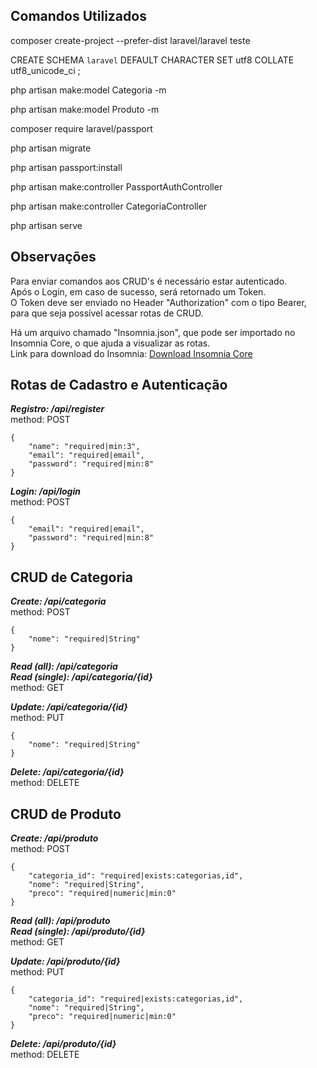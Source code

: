 ## Comandos Utilizados

composer create-project --prefer-dist laravel/laravel teste

CREATE SCHEMA `laravel` DEFAULT CHARACTER SET utf8 COLLATE utf8_unicode_ci ;

php artisan make:model Categoria -m

php artisan make:model Produto -m

composer require laravel/passport

php artisan migrate

php artisan passport:install

php artisan make:controller PassportAuthController

php artisan make:controller CategoriaController

php artisan serve

## Observações

Para enviar comandos aos CRUD's é necessário estar autenticado.\
Após o Login, em caso de sucesso, será retornado um Token.\
O Token deve ser enviado no Header "Authorization" com o tipo Bearer, para que seja possível acessar rotas de CRUD.

Há um arquivo chamado "Insomnia.json", que pode ser importado no Insomnia Core, o que ajuda a visualizar as rotas.\
Link para download do Insomnia: [Download Insomnia Core](https://insomnia.rest/download/)

## Rotas de Cadastro e Autenticação

**_Registro: /api/register_**\
method: POST
```
{
	"name": "required|min:3",
	"email": "required|email",
	"password": "required|min:8"
}
```

**_Login: /api/login_**\
method: POST
```
{
	"email": "required|email",
    "password": "required|min:8"
}
```

## CRUD de Categoria

**_Create: /api/categoria_**\
method: POST
```
{
	"nome": "required|String"
}
```

**_Read (all): /api/categoria_**\
**_Read (single): /api/categoria/{id}_**\
method: GET

**_Update: /api/categoria/{id}_**\
method: PUT
```
{
	"nome": "required|String"
}
```

**_Delete: /api/categoria/{id}_**\
method: DELETE

## CRUD de Produto

**_Create: /api/produto_**\
method: POST
```
{
	"categoria_id": "required|exists:categorias,id",
	"nome": "required|String",
	"preco": "required|numeric|min:0"
}
```

**_Read (all): /api/produto_**\
**_Read (single): /api/produto/{id}_**\
method: GET

**_Update: /api/produto/{id}_**\
method: PUT
```
{
	"categoria_id": "required|exists:categorias,id",
	"nome": "required|String",
	"preco": "required|numeric|min:0"
}
```

**_Delete: /api/produto/{id}_**\
method: DELETE
